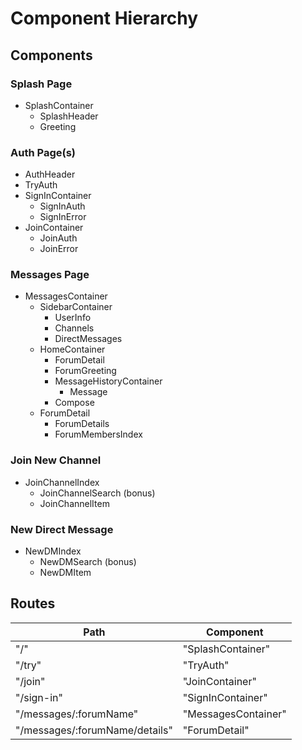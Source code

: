 # Component Hierarchy

## Components

### Splash Page
- SplashContainer
  - SplashHeader
  - Greeting

### Auth Page(s)
- AuthHeader
- TryAuth
- SignInContainer
  - SignInAuth
  - SignInError
- JoinContainer
  - JoinAuth
  - JoinError

### Messages Page
- MessagesContainer
  - SidebarContainer
    - UserInfo
    - Channels
    - DirectMessages
  - HomeContainer
    - ForumDetail
    - ForumGreeting
    - MessageHistoryContainer
      - Message
    - Compose
  - ForumDetail
    - ForumDetails
    - ForumMembersIndex

### Join New Channel
- JoinChannelIndex
  - JoinChannelSearch (bonus)
  - JoinChannelItem

### New Direct Message
- NewDMIndex
  - NewDMSearch (bonus)
  - NewDMItem

## Routes

| Path                           | Component             |
|--------------------------------|-----------------------|
| "/"                            | "SplashContainer"     |
| "/try"                         | "TryAuth"             |
| "/join"                        | "JoinContainer"       |
| "/sign-in"                     | "SignInContainer"     |
| "/messages/:forumName"         | "MessagesContainer"   |
| "/messages/:forumName/details" | "ForumDetail"         |

